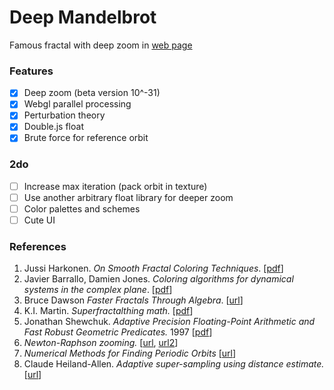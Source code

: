 # Deep Mandelbrot

Famous fractal with deep zoom in [web page](https://munrocket.github.io/deep-mandelbrot/)

### Features

- [X] Deep zoom (beta version 10^-31)
- [X] Webgl parallel processing
- [X] Perturbation theory
- [X] Double.js float
- [X] Brute force for reference orbit

### 2do
- [ ] Increase max iteration (pack orbit in texture)
- [ ] Use another arbitrary float library for deeper zoom
- [ ] Color palettes and schemes
- [ ] Cute UI

### References

1. Jussi Harkonen. *On Smooth Fractal Coloring Techniques*. [[pdf](http://jussiharkonen.com/files/on_fractal_coloring_techniques(lo-res).pdf)]
2. Javier Barrallo, Damien Jones. *Coloring algorithms for dynamical systems in the complex plane*. [[pdf](http://math.unipa.it/~grim/Jbarrallo.PDF)]
3. Bruce Dawson *Faster Fractals Through Algebra*. [[url](https://randomascii.wordpress.com/2011/08/13/faster-fractals-through-algebra/)]
4. K.I. Martin. *Superfractalthing math.* [[pdf](http://www.superfractalthing.co.nf/sft_maths.pdf)]
5. Jonathan Shewchuk. *Adaptive Precision Floating-Point Arithmetic and Fast Robust Geometric Predicates.* 1997 [[pdf](https://people.eecs.berkeley.edu/~jrs/papers/robustr.pdf)]
6. *Newton-Raphson zooming.* [[url](http://www.fractalforums.com/index.php?topic=25029.msg98438#msg98438), [url2](https://en.wikibooks.org/wiki/Fractals/Iterations_in_the_complex_plane/periodic_points#Newton_method)]
7. *Numerical Methods for Finding Periodic Orbits* [[url](http://www.scholarpedia.org/article/Periodic_orbit#Numerical_Methods_for_Finding_Periodic_Orbits)]
8. Claude Heiland-Allen. *Adaptive super-sampling using distance estimate.* [[url](http://mathr.co.uk/blog/2014-11-22_adaptive_supersampling_using_distance_estimate.html)]